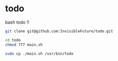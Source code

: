 # todo
bash todo !!

```bash
git clone git@github.com:InvisibleFuture/todo.git

cd todo
chmod 777 main.sh

sudo cp ./main.sh /usr/bin/todo
```